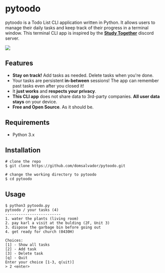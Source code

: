 # pytoodo

pytoodo is a Todo List CLI application written in Python.
It allows users to manage their daily tasks and
keep track of their progress in a terminal window.
This terminal CLI app is inspired by the [**Study Together**](https://discord.gg/study) discord server.

<a href="https://asciinema.org/a/PBUJJsmfQP1JgD8Jqdl2dtim0" target="_blank"><img src="https://asciinema.org/a/PBUJJsmfQP1JgD8Jqdl2dtim0.svg" /></a>

## Features

- **Stay on track!** Add tasks as needed. Delete tasks when you're done.
- Your tasks are persistent **in-between** sessions! The app can remember past tasks even after you closed it!
- It **just works** and **respects your privacy**.
- **This CLI app** does not share data to 3rd-party companies. **All user data stays** on your device.
- **Free and Open Source**. As it should be.

## Requirements

- Python 3.x

## Installation

```console
# clone the repo
$ git clone https://github.com/domsalvador/pytoodo.git

# change the working directory to pytoodo
$ cd pytoodo
```

## Usage

```console
$ python3 pytoodo.py
pytoodo / your tasks (4)
-------------------------
1. water the plants (living room)
2. pay karl a visit at the bulding (2F, Unit 3)
3. dispose the garbage bin before going out
4. get ready for church (0430H)

Choices: 
[1] - Show all tasks
[2] - Add task
[3] - Delete task
[q] - Quit
Enter your choice [1-3, q(uit)]
> 2 <enter>
```
